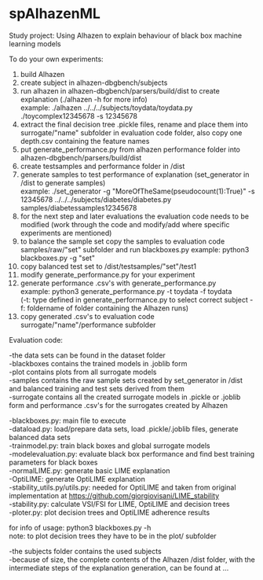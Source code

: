 # spAlhazenML
Study project: Using Alhazen to explain  behaviour of black box machine learning models

To do your own experiments:

1) build Alhazen
2) create subject in alhazen-dbgbench/subjects
3) run alhazen in alhazen-dbgbench/parsers/build/dist to create explanation (./alhazen -h for more info)  
example: ./alhazen ../../../subjects/toydata/toydata.py ./toycomplex12345678 -s 12345678
4) extract the final decision tree .pickle files, rename and place them into surrogate/"name" subfolder in evaluation code folder, also copy one depth.csv containing the feature names
5) put generate_performance.py from alhazen performance folder into  alhazen-dbgbench/parsers/build/dist
6) create testsamples and performance folder in /dist
7) generate samples to test performance of explanation (set_generator in /dist to generate samples)  
example: ./set_generator -g "MoreOfTheSame(pseudocount(1):True)" -s 12345678 ../../../subjects/diabetes/diabetes.py samples/diabetessamples12345678
8) for the next step and later evaluations the evaluation code needs to be modified (work through the code and modify/add where specific experiments are mentioned)
9) to balance the sample set copy the samples to evaluation code samples/raw/"set" subfolder and run blackboxes.py
example: python3 blackboxes.py -g "set"
10) copy balanced test set to /dist/testsamples/"set"/test1
11) modify generate_performance.py for your experiment
12) generate performance .csv's with generate_performance.py  
example: python3 generate_performance.py -t toydata -f toydata  
(-t: type defined in generate_performance.py to select correct subject -f: foldername of folder containing the Alhazen runs)
13) copy generated .csv's to evaluation code surrogate/"name"/performance subfolder

Evaluation code:

-the data sets can be found in the dataset folder  
-blackboxes contains the trained models in .joblib form  
-plot contains plots from all surrogate models  
-samples contains the raw sample sets created by set_generator in /dist and balanced training and test sets derived from them  
-surrogate contains all the created surrogate models in .pickle or .joblib form and performance .csv's for the surrogates created by Alhazen  

-blackboxes.py: main file to execute  
-dataload.py: load/prepare data sets, load .pickle/.joblib files, generate balanced data sets  
-trainmodel.py: train black boxes and global surrogate models  
-modelevaluation.py: evaluate black box performance and find best training parameters for black boxes  
-normalLIME.py: generate basic LIME explanation  
-OptiLIME: generate OptiLIME explanation  
-stability_utils.py/utils.py: needed for OptiLIME and taken from original implementation at https://github.com/giorgiovisani/LIME_stability  
-stability.py: calculate VSI/FSI for LIME, OptiLIME and decision trees  
-ploter.py: plot decision trees and OptiLIME adherence results  

for info of usage: python3 blackboxes.py -h  
note: to plot decision trees they have to be in the plot/ subfolder  

-the subjects folder contains the used subjects  
-because of size, the complete contents of the Alhazen /dist folder, with the intermediate steps of the explanation generation, can be found at ...